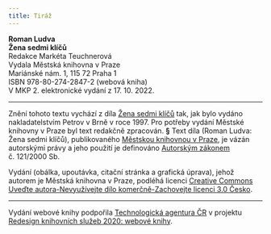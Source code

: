 ```yaml
---
title: Tiráž
---
```


**Roman Ludva    
Žena sedmi klíčů**  
Redakce Markéta Teuchnerová  
Vydala Městská knihovna v Praze  
Mariánské nám. 1, 115 72 Praha 1  
ISBN 978-80-274-2847-2 (webová kniha)  
V MKP 2. elektronické vydání z 17. 10. 2022.

***

Znění tohoto textu vychází z díla [Žena sedmi klíčů](https://search.mlp.cz/cz/titul/zena-sedmi-klicu/2014556/#book-content) tak, jak bylo vydáno nakladatelstvím Petrov v Brně v roce 1997. Pro potřeby vydání Městské knihovny v Praze byl text redakčně zpracován.
**§**
Text díla (Roman Ludva: Žena sedmi klíčů), publikovaného [Městskou knihovnou v Praze](https://www.mlp.cz/cz/), je vázán autorskými právy a jeho použití je definováno [Autorským zákonem](https://www.mkcr.cz/predpisy-zakonu-709.html) č. 121/2000 Sb.

Vydání (obálka, upoutávka, citační stránka a grafická úprava), jehož autorem je Městská knihovna v Praze, podléhá licenci [Creative Commons Uveďte autora-Nevyužívejte dílo komerčně-Zachovejte licenci 3.0 Česko](https://creativecommons.org/licenses/by-nc-sa/3.0/cz/).


***

Vydání webové knihy podpořila [Technologická agentura ČR](https://www.tacr.cz/) v projektu [Redesign knihovních služeb 2020: webové knihy](https://starfos.tacr.cz/cs/project/TL04000391).